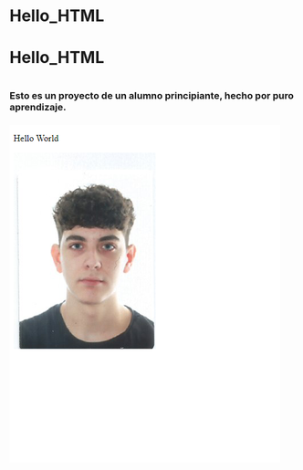 # Hello_HTML
<h1> Hello_HTML 
<h1>
<h3> Esto es un proyecto de un alumno principiante, hecho por puro aprendizaje. 
<h3>
<img src= "imagenweb.png">

